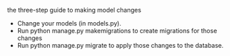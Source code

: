 the three-step guide to making model changes

* Change your models (in models.py).
* Run python manage.py makemigrations to create migrations for those changes
* Run python manage.py migrate to apply those changes to the database.

